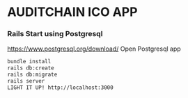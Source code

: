 # AUDITCHAIN ICO APP
### Rails Start using Postgresql
https://www.postgresql.org/download/
Open Postgresql app
```bash
bundle install
rails db:create
rails db:migrate
rails server
LIGHT IT UP! http://localhost:3000
```
